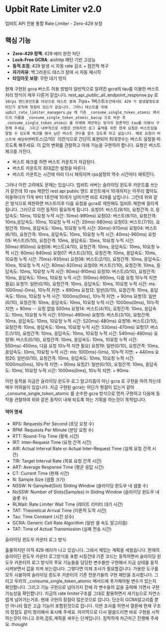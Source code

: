 # Upbit Rate Limiter v2.0
업비트 API 전용 통합 Rate Limiter - Zero-429 보장
## 핵심 기능
- **Zero-429 정책**: 429 에러 완전 차단
- **Lock-Free GCRA**: aiohttp 패턴 기반 고성능
- **동적 조정**: 429 발생 시 자동 rate 감소 + 점진적 복구
- **자가치유**: 백그라운드 태스크 장애 시 자동 재시작
- **타임아웃 보장**: 무한 대기 방지

현재 구현된 gcra 버스트 허용 방법이 일반적으로 알려진 gcra의 tau를 이용한 버스트 처리 방식이 매우 다른거 같습니다. rest_api_public_all_endpoint_response.py 로 `10rps 엔드포인트를 대상으로 테스트 중에 `7rps+ 1버스트` 조건에서도 429 가 발생할정도로 어딘가 로직에 헛점이 있는거 같습니다. 그러니 테스트를 위해 upbit_rate_limiter_managers.py 에 기존 _consume_single_token_atomic 메서드의 이름을 _consume_single_token_atomic_bacup 으로 바꾼 후 _consume_single_token_atomic 를 아래에 제안하는 방식의 원론적인 tau를 이해서 구현재 주세요. 그리고 내부적으로 사용은 안하지만 로그 출력을 위한 현재 요청은 버스트임을 알릴 수 있도록 체크를 해서 남은 버스트 갯수를 알수 있도록 하고 싶습니다. 예로 요청이 버스트에 해당하면 `버트스(2/10)` 이런식으로 간단히 표현되어 최대갯수는 버스트 설정을 따르도록 해주세요. 이 값의 변화를 관찰하고 아래 기능을 구현하려 합니다.
요청은 버스트 체크를 가진다.
- 버스트 체크를 하면 버스트 카운트가 차감된다.
- 버스트 카운트의 최대값은 설정을 따른다.
- 버스트 카운트는 시간에 따라 다시 채워지며 rps설정의 역수 시간마다 채워진다.

그러나 이런 고려에도 문제는 있습니다. 업비트 서버는 슬라이딩 윈도우 카운트를 쓰는거 같은데 10 rps 제한인 rest api public 엔드 포인트에서 10개까지는 아무리 짧아도 허용하다가 11개 부터 1초안에 10개가 넘어가면 바로 429를 날립니다. 그런데 위와 같은 방식으로 제한하면 버스트이후 다음 요청을 gcra로 제한해도 업비트 제한에 걸리게 됩니다. 그러므로 이런 동작이 필요하게 됩니다.
요청01: 버스트(9/10), 요청간격: 0, 응답속도: 10ms, 10요청 누적 시간: 10ms(-990ms)
요청02: 버스트(8/10), 요청간격: 10ms,응답속도: 10ms, 10요청 누적 시간: 20ms(-980ms)
요청03: 버스트(7/10), 요청간격: 10ms, 응답속도: 10ms, 10요청 누적 시간: 30ms(-970ms)
요청04: 버스트(6/10), 요청간격: 10ms, 응답속도: 10ms, 10요청 누적 시간: 40ms(-960ms)
요청05: 버스트(5/10), 요청간격: 10ms, 응답속도: 10ms, 10요청 누적 시간: 50ms(-950ms)
요청06: 버스트(4/10), 요청간격: 10ms, 응답속도: 10ms, 10요청 누적 시간: 60ms(-940ms)
요청07: 버스트(3/10), 요청간격: 10ms, 응답속도: 10ms, 10요청 누적 시간: 70ms(-930ms)
요청08: 버스트(2/10), 요청간격: 10ms, 응답속도: 10ms, 10요청 누적 시간: 80ms(-920ms)
요청09: 버스트(1/10), 요청간격: 10ms, 응답속도: 10ms, 10요청 누적 시간: 90ms(-910ms)
요청10: 버스트(0/10), 요청간격: 10ms, 응답속도: 10ms, 10요청 누적 시간: 100ms(-900ms, 다음 요청 10누적 지연 필요)
요청11: 일반(0/10), 요청간격: 10ms, 응답속도: 10ms, 10요청 누적 시간: ms: 1000ms(-0ms), 10누적 지연: + 890ms
요청12: 일반(0/10), 요청간격: 10ms, 응답속도: 10ms, 10요청 누적 시간: 1000ms(0ms), 10누적 지연: + 90ms
요청13: 일반(0/10), 요청간격: 10ms, 응답속도: 10ms, 10요청 누적 시간: 1000ms(0ms), 10누적 지연: + 90ms
-- 요청 없음 500ms
요청14: 버스트(4/10), 요청간격: 10ms, 응답속도: 10ms, 10요청 누적 시간: 510ms(-490ms)
요청15: 버스트(3/10), 요청간격: 10ms, 응답속도: 10ms, 10요청 누적 시간: 520ms(-480ms)
요청16: 버스트(2/10), 요청간격: 10ms, 응답속도: 10ms, 10요청 누적 시간: 530ms(-470ms)
요청17: 버스트(1/10), 요청간격: 10ms, 응답속도: 10ms, 10요청 누적 시간: 540ms(-460ms)
요청18: 버스트(0/10), 요청간격: 10ms, 응답속도: 10ms, 10요청 누적 시간: 550ms(-450ms, 다음 요청 10누적 지연 필요)
요청19: 일반(0/10), 요청간격: 10ms, 응답속도: 10ms, 10요청 누적 시간: ms: 1000ms(-0ms), 10누적 지연: + 440ms
요청20: 일반(0/10), 요청간격: 10ms, 응답속도: 10ms, 10요청 누적 시간: 1000ms(0ms), 10누적 지연: + 90ms
요청21: 일반(0/10), 요청간격: 10ms, 응답속도: 10ms, 10요청 누적 시간: 1000ms(0ms), 10누적 지연: + 90ms

이런 동작을 지금은 슬라이딩 윈도우 로그 알고리즘이 아닌 gcra 로 구현을 하려 하는데 매우 어려움이 있습니다.
지금 구현된 gcra는 어딘가 헛점이 있는거 같아 _consume_single_token_atomic 를 순수한 gcra 방식으로 먼저 구현하고 다음에 동작을 관찰하여 위와 같은 동작이 내재 되도록 하는 기획을 하는것이 목적입니다.



#### 약어 명세
- RPS: Requests Per Second (초당 요청 수)
- RPM: Requests Per Minute (분당 요청 수)
- RTT: Round-Trip Time (왕복 시간)
- IRT: Inter-Request Time (요청 간격 시간)
- AIR: Actual Interval Rate or Actual Inter-Request Time (실제 요청 간격 시간)
- TIR: Target Interval Rate (목표 요청 간격 시간)
- ART: Average Response Time (평균 응답 시간)
- CT: Current Time (현재 시간)
- N: Sample Size (샘플 크기)
- NSSW: N-Sampled(Slot) Sliding Window (슬라이딩 윈도우 내 샘플 수)
- NoSSW: Number of Slots(Samples) in Sliding Window (슬라이딩 윈도우 내 슬롯 수)
- RLWait: Rate Limiter Wait Time (레이트 리미터 대기 시간)
- TAT: Theoretical Arrival Time (이론적 도착 시간)
- Tau: Time Constant (시간 상수)
- GCRA: Generic Cell Rate Algorithm (일반 셀 속도 알고리즘)
- TAT: Time of Actual Transmission (실제 전송 시간)

슬라이딩 윈도우 카운터 로그 방식

훌륭하지만 아직 429 에러가 나고 있습니다. 그래서 재밌는 계획을 세웠습니다. 현재의 슬라이딘 윈도우 카운터 로그방식을 포함 시킬건데 기존 코드는 동작하면서 슬라이딩 윈도우 카운터의 로그 방식의 주요 기능들을 담당한 변수들만 구현해서 지금 상태를 동작 시켜보면서 값을 지켜 보는겁니다.
 그렇다면 이제 조사가 필요할겁니다. 가용한 도구를 모두 사용하여 슬라이딩 윈도우 카운터의 기존 전문가들의 구현 패턴을 조사합니다. 그리고 우리의 _consume_single_token_atomic 메서드에 추가해야될 변수가 있는지 확인합니다. 그리고 기능 구현으로 넘어가지 전에 각 변수들의 값을 출력해 가면서 구현 가능성을 확인합니다.
  지금의 rate limiter구조를 그대로 활용하면서 새기능으로 자연스럽게 넘어가는거죠. 현재 구현의 장점이 많은것으로 압니다. 단순히 GCRA알고리즘 뿐만 아니라 많은 고급 기능이 포함된것으로 압니다. 이번 조사를 하면서 결론에 현재 구조의 장점도 같이 정리해서 표시해 주세요.
   마지막으로 다시 말씀드리면 바로 구현을 시작하는것이 아니고 조마,검토,계획을 세우는 단계입니다. 침착하게 차근차근 진행해 주세요. thought
